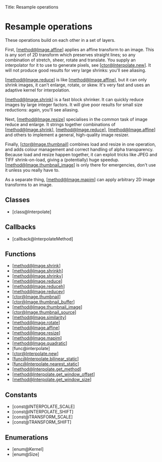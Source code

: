 Title: Resample operations

<!-- libvips/resample -->

# Resample operations

These operations build on each other in a set of layers.

First, [method@Image.affine] applies an affine transform to an image. This
is any sort of 2D transform which preserves straight lines; so any combination
of stretch, sheer, rotate and translate. You supply an interpolator for it to
use to generate pixels, see [ctor@Interpolate.new]. It will not produce good
results for very large shrinks: you'll see aliasing.

[method@Image.reduce] is like [method@Image.affine], but it can only shrink
images, it can't enlarge, rotate, or skew. It's very fast and uses an adaptive
kernel for interpolation.

[method@Image.shrink] is a fast block shrinker. It can quickly reduce images
by large integer factors. It will give poor results for small size reductions:
again, you'll see aliasing.

Next, [method@Image.resize] specialises in the common task of image reduce and
enlarge. It strings together combinations of [method@Image.shrink],
[method@Image.reduce], [method@Image.affine] and others to implement a general,
high-quality image resizer.

Finally, [ctor@Image.thumbnail] combines load and resize in one operation, and
adds colour management and correct handling of alpha transparency. Because
load and resize happen together, it can exploit tricks like JPEG and TIFF
shrink-on-load, giving a (potentially) huge speedup.
[method@Image.thumbnail_image] is only there for emergencies, don't use it
unless you really have to.

As a separate thing, [method@Image.mapim] can apply arbitrary 2D image
transforms to an image.

## Classes

* [class@Interpolate]

## Callbacks

* [callback@InterpolateMethod]

## Functions

* [method@Image.shrink]
* [method@Image.shrinkh]
* [method@Image.shrinkv]
* [method@Image.reduce]
* [method@Image.reduceh]
* [method@Image.reducev]
* [ctor@Image.thumbnail]
* [ctor@Image.thumbnail_buffer]
* [method@Image.thumbnail_image]
* [ctor@Image.thumbnail_source]
* [method@Image.similarity]
* [method@Image.rotate]
* [method@Image.affine]
* [method@Image.resize]
* [method@Image.mapim]
* [method@Image.quadratic]
* [func@interpolate]
* [ctor@Interpolate.new]
* [func@Interpolate.bilinear_static]
* [func@Interpolate.nearest_static]
* [method@Interpolate.get_method]
* [method@Interpolate.get_window_offset]
* [method@Interpolate.get_window_size]

## Constants

* [const@INTERPOLATE_SCALE]
* [const@INTERPOLATE_SHIFT]
* [const@TRANSFORM_SCALE]
* [const@TRANSFORM_SHIFT]

## Enumerations

* [enum@Kernel]
* [enum@Size]
